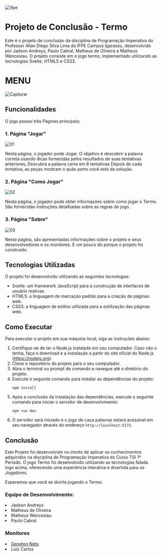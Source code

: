 
![ifpe](https://github.com/pauloJ-r/ProjetoTermo/assets/62119732/ffaef033-e7aa-42c2-87fa-ee9571e18d81.)


# Projeto de Conclusão - Termo

Este é o projeto de conclusão da disciplina de Programação Imperativa do Professor Allan Diego Silva Lima do IFPE Campus Igarassu, desenvolvido por Jadson Andreys, Paulo Cabral, Matheus de Oliveira e Matheus Wenceslau. O projeto consiste em o jogo termo, implementado utilizando as tecnologias Svelte, HTML5 e CSS3. 

# MENU
![Capturar](https://github.com/pauloJ-r/ProjetoTermo/assets/62119732/ac797835-ddae-41b0-a7e7-875bf220c269)

## Funcionalidades


O jogo possui três Páginas principais:

### 1. Página "Jogar"
![01](https://github.com/pauloJ-r/ProjetoTermo/assets/62119732/7118d5b2-fa90-4a11-acd2-6ef7f74be262)

Nesta página, o jogador pode Jogar. O objetivo é descobrir a palavra correta usando dicas fornecidas pelos resultados de suas tentativas anteriores, Descubra a palavra certa em 6 tentativas
 Depois de cada tentativa, as peças mostram o quão perto você está da solução.

### 2. Página "Como Jogar"
![02](https://github.com/pauloJ-r/ProjetoTermo/assets/62119732/a9929b08-764e-430f-9020-03600d462271)

Nesta página, o jogador pode obter informações sobre como jogar o Termo. São fornecidas instruções detalhadas sobre as regras do jogo.

### 3. Página "Sobre"
![03](https://github.com/pauloJ-r/ProjetoTermo/assets/62119732/95b2c4a0-a098-4c80-a878-f11936bdfecf)

Nesta página, são apresentadas informações sobre o projeto e seus desenvolvedores e os monitores. E um pouco do porque o projeto foi construido.

## Tecnologias Utilizadas

O projeto foi desenvolvido utilizando as seguintes tecnologias:

- Svelte: um framework JavaScript para a construção de interfaces de usuário reativas.
- HTML5: a linguagem de marcação padrão para a criação de páginas web.
- CSS3: a linguagem de estilos utilizada para a estilização das páginas web.


## Como Executar 

Para executar o projeto em sua máquina local, siga as instruções abaixo:

1. Certifique-se de ter o Node.js instalado em seu computador. Caso não o tenha, faça o download e a instalação a partir do site oficial do Node.js (https://nodejs.org).
2. Clone o repositório do projeto para o seu computador.
3. Abra o terminal ou prompt de comando e navegue até o diretório do projeto.
4. Execute o seguinte comando para instalar as dependências do projeto:
   ```
   npm install
   ```
5. Após a conclusão da instalação das dependências, execute o seguinte comando para iniciar o servidor de desenvolvimento:
   ```
   npm run dev
   ```
6. O servidor será iniciado e o jogo de caça palavras estará acessível em seu navegador através do endereço `http://localhost:5173`.

## Conclusão

Este Projeto foi desenvolvido no intuito de aplicar os conhecimentos adquiridos na disciplina de Programação Imperativa do Curso TSI 1º Período. O jogo Termo foi desenvolvido utilizando as tecnologias falada logo acima, oferecendo uma experiência interativa e divertida para os Jogadores.

Esperamos que você se divirta jogando o Termo.

### Equipe de Desenvolvimento:

<li>Jadson Andreys</li> 
<li>Matheus de Oliveira</li> 
<li>Matheus Wenceslau</li>
<li>Paulo Cabral</li>


### Monitores

<li><a href="https://github.com/genetonneto">Geneton Neto</a></li>
<li>Luiz Carlos</li>